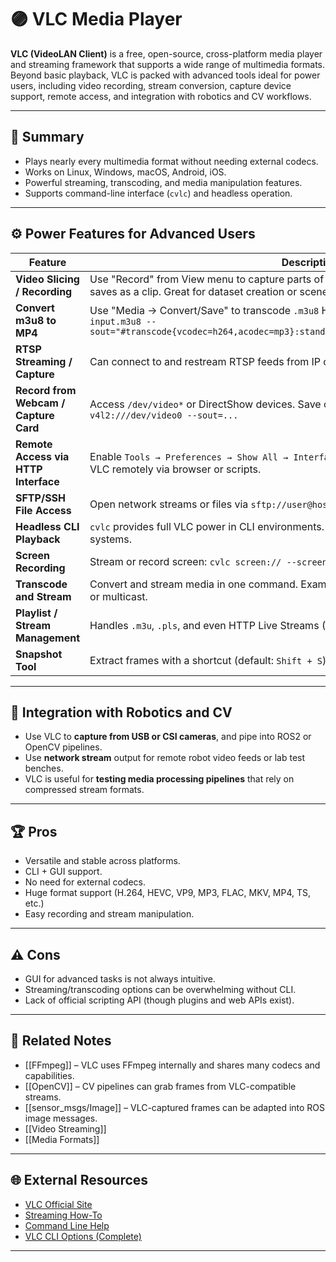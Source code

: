 # 🟣 VLC Media Player

**VLC (VideoLAN Client)** is a free, open-source, cross-platform media player and streaming framework that supports a wide range of multimedia formats. Beyond basic playback, VLC is packed with advanced tools ideal for power users, including video recording, stream conversion, capture device support, remote access, and integration with robotics and CV workflows.

---

## 🧠 Summary

- Plays nearly every multimedia format without needing external codecs.
- Works on Linux, Windows, macOS, Android, iOS.
- Powerful streaming, transcoding, and media manipulation features.
- Supports command-line interface (`cvlc`) and headless operation.

---

## ⚙️ Power Features for Advanced Users

| Feature                            | Description |
|------------------------------------|-------------|
| **Video Slicing / Recording**      | Use "Record" from View menu to capture parts of playing videos (or hotkey `Shift + R`) — saves as a clip. Great for dataset creation or scene selection. |
| **Convert m3u8 to MP4**            | Use "Media → Convert/Save" to transcode `.m3u8` HLS streams to `.mp4`. CLI example: `cvlc input.m3u8 --sout="#transcode{vcodec=h264,acodec=mp3}:standard{access=file,mux=mp4,dst=output.mp4}"` |
| **RTSP Streaming / Capture**       | Can connect to and restream RTSP feeds from IP cameras: `vlc rtsp://192.168.x.x/stream` |
| **Record from Webcam / Capture Card** | Access `/dev/video*` or DirectShow devices. Save or transcode input: `cvlc v4l2:///dev/video0 --sout=...` |
| **Remote Access via HTTP Interface** | Enable `Tools → Preferences → Show All → Interface → Main interfaces → HTTP`, then control VLC remotely via browser or scripts. |
| **SFTP/SSH File Access**           | Open network streams or files via `sftp://user@host/path/video.mp4` |
| **Headless CLI Playback**         | `cvlc` provides full VLC power in CLI environments. Useful for robotics and embedded systems. |
| **Screen Recording**               | Stream or record screen: `cvlc screen:// --screen-fps=30 --sout="..."` |
| **Transcode and Stream**           | Convert and stream media in one command. Examples include IP broadcasting, saving to file, or multicast. |
| **Playlist / Stream Management**   | Handles `.m3u`, `.pls`, and even HTTP Live Streams (HLS) and DASH playlists. |
| **Snapshot Tool**                  | Extract frames with a shortcut (default: `Shift + S`) or script frame capture for data collection. |

---

## 🧪 Integration with Robotics and CV

- Use VLC to **capture from USB or CSI cameras**, and pipe into ROS2 or OpenCV pipelines.
- Use **network stream** output for remote robot video feeds or lab test benches.
- VLC is useful for **testing media processing pipelines** that rely on compressed stream formats.

---

## 🏆 Pros

- Versatile and stable across platforms.
- CLI + GUI support.
- No need for external codecs.
- Huge format support (H.264, HEVC, VP9, MP3, FLAC, MKV, MP4, TS, etc.)
- Easy recording and stream manipulation.

---

## ⚠️ Cons

- GUI for advanced tasks is not always intuitive.
- Streaming/transcoding options can be overwhelming without CLI.
- Lack of official scripting API (though plugins and web APIs exist).

---

## 🔗 Related Notes

- [[FFmpeg]] – VLC uses FFmpeg internally and shares many codecs and capabilities.
- [[OpenCV]] – CV pipelines can grab frames from VLC-compatible streams.
- [[sensor_msgs/Image]] – VLC-captured frames can be adapted into ROS image messages.
- [[Video Streaming]]
- [[Media Formats]]

---

## 🌐 External Resources

- [VLC Official Site](https://www.videolan.org/vlc/)
- [Streaming How-To](https://wiki.videolan.org/Documentation:Streaming_HowTo_New/)
- [Command Line Help](https://wiki.videolan.org/VLC_command-line_help/)
- [VLC CLI Options (Complete)](https://wiki.videolan.org/VLC_command-line_help/)

---
